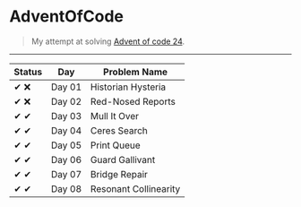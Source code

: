 # AdventOfCode
> My attempt at solving [Advent of code 24](https://adventofcode.com/2024/).
---
| Status | Day    | Problem Name         |
|--------|--------|----------------------|
| ✔ ❌  | Day 01 | Historian Hysteria
| ✔ ❌  | Day 02 | Red-Nosed Reports
| ✔ ✔   | Day 03 | Mull It Over
| ✔ ✔   | Day 04 | Ceres Search
| ✔ ✔   | Day 05 | Print Queue
| ✔ ✔   | Day 06 | Guard Gallivant
| ✔ ✔   | Day 07 | Bridge Repair
| ✔ ✔   | Day 08 | Resonant Collinearity
